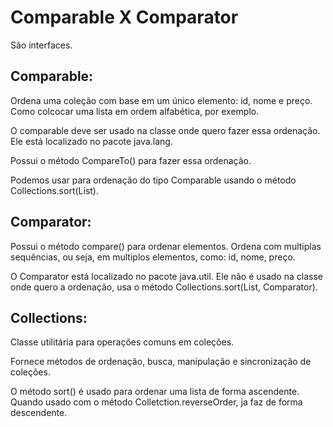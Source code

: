# Comparable X Comparator

São interfaces.

## Comparable:

Ordena uma coleção com base em um único elemento: id, nome e preço. Como colcocar uma lista em ordem alfabética, por exemplo.

O comparable deve ser usado na classe onde quero fazer essa ordenação. Ele está localizado no pacote java.lang.

Possui o método CompareTo() para fazer essa ordenação. 

Podemos usar para ordenação do tipo Comparable usando o método Collections.sort(List).

## Comparator:

Possui o método compare() para ordenar elementos. Ordena com multiplas sequências, ou seja, em multiplos elementos, como: id, nome, preço.

O Comparator está localizado no pacote java.util. Ele não é usado na classe onde quero a ordenação, usa o método Collections.sort(List, Comparator).

## Collections:

Classe utilitária para operações comuns em coleções.

Fornece métodos de ordenação, busca, manipulação e sincronização de coleções.

O método sort() é usado para ordenar uma lista de forma ascendente. Quando usado com o método Colletction.reverseOrder, ja faz de forma descendente.